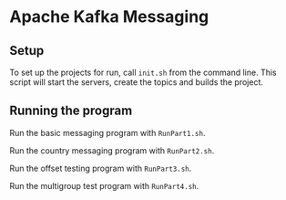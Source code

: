 # Apache Kafka Messaging
## Setup
To set up the projects for run, call `init.sh` from the command line. This script will start the servers, create the
topics and builds the project.
## Running the program
Run the basic messaging program with `RunPart1.sh`.

Run the country messaging program with `RunPart2.sh`.

Run the offset testing program with `RunPart3.sh`.

Run the multigroup test program with `RunPart4.sh`.